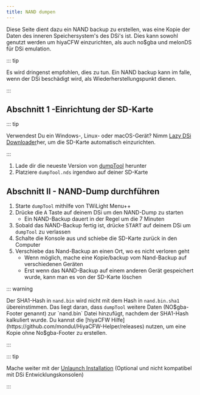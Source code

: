 ```yaml
---
title: NAND dumpen
---
```


Diese Seite dient dazu ein NAND backup zu erstellen, was eine Kopie der Daten des inneren Speichersystem's des DSi's ist. Dies kann sowohl genutzt werden um hiyaCFW einzurichten, als auch no$gba und melonDS für DSi emulation.

::: tip

Es wird dringenst empfohlen, dies zu tun. Ein NAND backup kann im falle, wenn der DSi beschädigt wird, als Wiederherstellungspunkt dienen.

:::

## Abschnitt 1 -Einrichtung der SD-Karte

::: tip

Verwendest Du ein Windows-, Linux- oder macOS-Gerät? Nimm [Lazy DSi Downloader](lazy-dsi-downloader)her, um die SD-Karte automatisch einzurichten.

:::

1. Lade dir die neueste Version von [dumpTool](https://github.com/zoogie/dumpTool/releases/latest/download/dumpTool.nds) herunter
1. Platziere `dumpTool.nds` irgendwo auf deiner SD-Karte

## Abschnitt II - NAND-Dump durchführen
1. Starte `dumpTool` mithilfe von TWiLight Menu++
1. Drücke die <kbd class="face">A</kbd> Taste auf deinem DSi um den NAND-Dump zu starten
   - Ein NAND-Backup dauert in der Regel um die 7 Minuten
1. Sobald das NAND-Backup fertig ist, drücke <kbd>START</kbd> auf deinem DSi um `dumpTool` zu verlassen
1. Schalte die Konsole aus und schiebe die SD-Karte zurück in den Computer
1. Verschiebe das Nand-Backup an einen Ort, wo es nicht verloren geht
   - Wenn möglich, mache eine Kopie/backup vom Nand-Backup auf verschiedenen Geräten
   - Erst wenn das NAND-Backup auf einem anderen Gerät gespeichert wurde, kann man es von der SD-Karte löschen

::: warning

Der SHA1-Hash in `nand.bin` wird nicht mit dem Hash in `nand.bin.sha1` übereinstimmen. Das liegt daran, dass `dumpTool` weitere Daten (NO$gba-Footer genannt) zur `nand.bin` Datei hinzufügt, nachdem der SHA1-Hash kalkuliert wurde. Du kannst die [hiyaCFW Hilfe](https://github.com/mondul/HiyaCFW-Helper/releases) nutzen, um eine Kopie ohne No$gba-Footer zu erstellen.

:::

::: tip

Mache weiter mit der [Unlaunch Installation](installing-unlaunch) (Optional und nicht kompatibel mit DSi Entwicklungskonsolen)

:::
